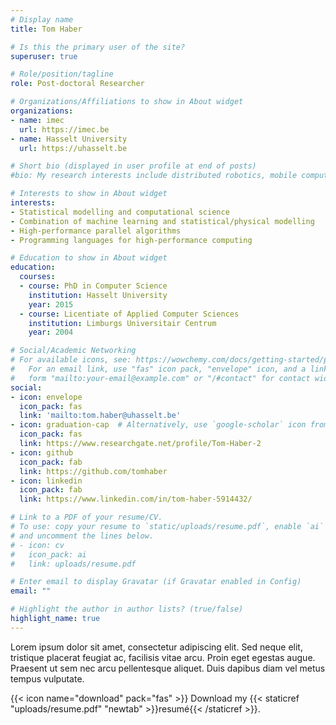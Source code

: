 ```yaml
---
# Display name
title: Tom Haber

# Is this the primary user of the site?
superuser: true

# Role/position/tagline
role: Post-doctoral Researcher

# Organizations/Affiliations to show in About widget
organizations:
- name: imec
  url: https://imec.be
- name: Hasselt University
  url: https://uhasselt.be

# Short bio (displayed in user profile at end of posts)
#bio: My research interests include distributed robotics, mobile computing and programmable matter.

# Interests to show in About widget
interests:
- Statistical modelling and computational science
- Combination of machine learning and statistical/physical modelling
- High-performance parallel algorithms
- Programming languages for high-performance computing

# Education to show in About widget
education:
  courses:
  - course: PhD in Computer Science
    institution: Hasselt University
    year: 2015
  - course: Licentiate of Applied Computer Sciences
    institution: Limburgs Universitair Centrum
    year: 2004

# Social/Academic Networking
# For available icons, see: https://wowchemy.com/docs/getting-started/page-builder/#icons
#   For an email link, use "fas" icon pack, "envelope" icon, and a link in the
#   form "mailto:your-email@example.com" or "/#contact" for contact widget.
social:
- icon: envelope
  icon_pack: fas
  link: 'mailto:tom.haber@uhasselt.be'
- icon: graduation-cap  # Alternatively, use `google-scholar` icon from `ai` icon pack
  icon_pack: fas
  link: https://www.researchgate.net/profile/Tom-Haber-2
- icon: github
  icon_pack: fab
  link: https://github.com/tomhaber
- icon: linkedin
  icon_pack: fab
  link: https://www.linkedin.com/in/tom-haber-5914432/

# Link to a PDF of your resume/CV.
# To use: copy your resume to `static/uploads/resume.pdf`, enable `ai` icons in `params.toml`,
# and uncomment the lines below.
# - icon: cv
#   icon_pack: ai
#   link: uploads/resume.pdf

# Enter email to display Gravatar (if Gravatar enabled in Config)
email: ""

# Highlight the author in author lists? (true/false)
highlight_name: true
---
```


Lorem ipsum dolor sit amet, consectetur adipiscing elit. Sed neque elit, tristique placerat feugiat ac, facilisis vitae arcu. Proin eget egestas augue. Praesent ut sem nec arcu pellentesque aliquet. Duis dapibus diam vel metus tempus vulputate.

{{< icon name="download" pack="fas" >}} Download my {{< staticref "uploads/resume.pdf" "newtab" >}}resumé{{< /staticref >}}.
